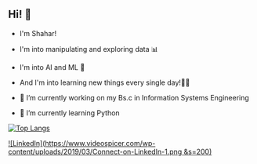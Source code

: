 Hi! 🙋‍
------
- I'm Shahar! 
- I'm into manipulating and exploring data 📊 
- I'm into AI and ML 🔬 
- And I'm into learning new things every single day!🙌🏽

- 🔭 I’m currently working on my Bs.c in Information Systems Engineering 
- 🐍 I’m currently learning Python

[![Top Langs](https://github-readme-stats.vercel.app/api/top-langs/?username=shahardekel&hide=c&layout=compact&theme=tokyonight)](https://github.com/anuraghazra/github-readme-stats)


[![LinkedIn](https://www.videospicer.com/wp-content/uploads/2019/03/Connect-on-LinkedIn-1.png &s=200)](https://www.linkedin.com/in/shahar-dekel/)
